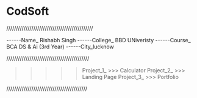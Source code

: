 # CodSoft
///////////////////////////////////////////// 

------Name_ Rishabh Singh
------College_ BBD UNiveristy
------Course_ BCA DS & Ai (3rd Year)
------City_lucknow

///////////////////////////////////////////

>>>>>Project_1_  >>> Calculator
>>>>>Project_2_ >>> Landing Page 
>>>>>Project_3_ >>> Portfolio

//////////////////////////////////////////

